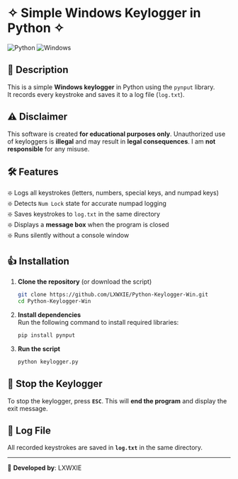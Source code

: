 # ✧ Simple Windows Keylogger in Python ✧

![Python](https://img.shields.io/badge/Python-3.x-blue) ![Windows](https://img.shields.io/badge/OS-Windows-green)

## 📌 Description

This is a simple **Windows keylogger** in Python using the `pynput` library.  
It records every keystroke and saves it to a log file (`log.txt`).

## ⚠️ Disclaimer
This software is created **for educational purposes only**. Unauthorized use of keyloggers is **illegal** and may result in **legal consequences**. I am **not responsible** for any misuse.

## 🛠️ Features

❇️ Logs all keystrokes (letters, numbers, special keys, and numpad keys)  
❇️ Detects `Num Lock` state for accurate numpad logging  
❇️ Saves keystrokes to `log.txt` in the same directory  
❇️ Displays a **message box** when the program is closed  
❇️ Runs silently without a console window  

## 👍 Installation

1. **Clone the repository** (or download the script)
   ```sh
   git clone https://github.com/LXWXIE/Python-Keylogger-Win.git
   cd Python-Keylogger-Win
   ```

2. **Install dependencies**  
   Run the following command to install required libraries:
   ```sh
   pip install pynput
   ```

3. **Run the script**  
   ```sh
   python keylogger.py
   ```

## 🛑 Stop the Keylogger

To stop the keylogger, press **`ESC`**. This will **end the program** and display the exit message.

## 📝 Log File

All recorded keystrokes are saved in **`log.txt`** in the same directory.

---
👤 **Developed by**: LXWXIE

